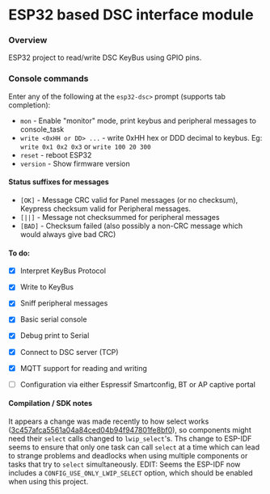 # ESP32 based DSC interface module
### Overview
ESP32 project to read/write DSC KeyBus using GPIO pins.

### Console commands
Enter any of the following at the `esp32-dsc>` prompt (supports tab completion):

- ```mon``` - Enable "monitor" mode, print keybus and peripheral messages to console_task
- ```write <0xHH or DD> ...``` - write 0xHH hex or DDD decimal to keybus. Eg: ```write 0x1 0x2 0x3``` or ```write 100 20 300```
- ```reset``` - reboot ESP32
- ```version``` - Show firmware version

#### Status suffixes for messages
- ``[OK]``  - Message CRC valid for Panel messages (or no checksum), Keypress checksum valid for Peripheral messages.
- ``[||]``  - Message not checksummed for peripheral messages
- ``[BAD]`` - Checksum failed (also possibly a non-CRC message which would always give bad CRC)

#### To do:
- [x] Interpret KeyBus Protocol
- [x] Write to KeyBus
- [x] Sniff peripheral messages
- [x] Basic serial console
- [x] Debug print to Serial
- [x] Connect to DSC server (TCP)
- [x] MQTT support for reading and writing
- [ ] Configuration via either Espressif Smartconfig, BT or AP captive portal


#### Compilation / SDK notes
It appears a change was made recently to how select works ([3c457afca5561a04a84ced04b94f947801fe8bf0](https://github.com/espressif/esp-idf/commit/3c457afca5561a04a84ced04b94f947801fe8bf0)), so components might need their `select` calls changed to `lwip_select`'s. Ths change to ESP-IDF seems to ensure that only one task can call `select` at a time which can lead to strange problems and deadlocks when using multiple components or tasks that try to `select` simultaneously. EDIT: Seems the ESP-IDF now includes a `CONFIG_USE_ONLY_LWIP_SELECT` option, which should be enabled when using this project.
